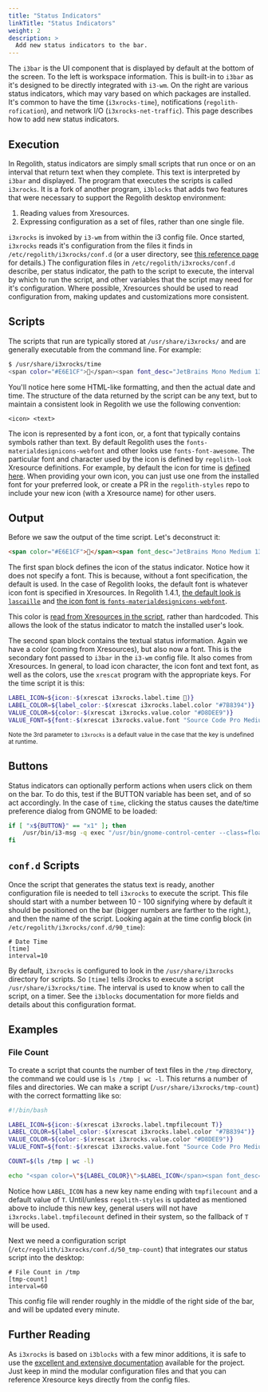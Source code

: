 ```yaml
---
title: "Status Indicators"
linkTitle: "Status Indicators"
weight: 2
description: >
  Add new status indicators to the bar.
---
```


The `i3bar` is the UI component that is displayed by default at the bottom of the screen.  To the left is workspace information.  This is built-in to `i3bar` as it's designed to be directly integrated with `i3-wm`.  On the right are various status indicators, which may vary based on which packages are installed.  It's common to have the time (`i3xrocks-time`), notifications (`regolith-rofication`), and network I/O (`i3xrocks-net-traffic`).  This page describes how to add new status indicators.

## Execution

In Regolith, status indicators are simply small scripts that run once or on an interval that return text when they complete.  This text is interpreted by `i3bar` and displayed.  The program that executes the scripts is called `i3xrocks`.  It is a fork of another program, `i3blocks` that adds two features that were necessary to support the Regolith desktop environment:

1. Reading values from Xresources.
2. Expressing configuration as a set of files, rather than one single file.

`i3xrocks` is invoked by `i3-wm` from within the i3 config file.  Once started, `i3xrocks` reads it's configuration from the files it finds in `/etc/regolith/i3xrocks/conf.d` (or a user directory, see [this reference page](../../reference/configurations/) for details.)  The configuration files in `/etc/regolith/i3xrocks/conf.d` describe, per status indicator, the path to the script to execute, the interval by which to run the script, and other variables that the script may need for it's configuration.  Where possible, Xresources should be used to read configuration from, making updates and customizations more consistent.

## Scripts

The scripts that run are typically stored at `/usr/share/i3xrocks/` and are generally executable from the command line.  For example:

```bash
$ /usr/share/i3xrocks/time 
<span color="#E6E1CF"></span><span font_desc="JetBrains Mono Medium 13" color="#E6E1CF"> 05/30 19:06 </span>
```

You'll notice here some HTML-like formatting, and then the actual date and time.  The structure of the data returned by the script can be any text, but to maintain a consistent look in Regolith we use the following convention:

```
<icon> <text>
```

The icon is represented by a font icon, or, a font that typically contains symbols rather than text.  By default Regolith uses the `fonts-materialdesignicons-webfont` and other looks use `fonts-font-awesome`.  The particular font and character used by the icon is defined by `regolith-look` Xresource definitions.  For example, by default the icon for time is [defined here](https://github.com/regolith-linux/regolith-styles/blob/master/lascaille/typeface#L22).  When providing your own icon, you can just use one from the installed font for your preferred look, or create a PR in the `regolith-styles` repo to include your new icon (with a Xresource name) for other users.

## Output

Before we saw the output of the time script.  Let's deconstruct it:

```html
<span color="#E6E1CF"></span><span font_desc="JetBrains Mono Medium 13" color="#E6E1CF"> 05/30 19:06 </span>
```

The first span block defines the icon of the status indicator.  Notice how it does not specify a font.  This is because, without a font specification, the default is used.  In the case of Regolith looks, the default font is whatever icon font is specified in Xresources.  In Regolith 1.4.1, [the default look is `lascaille`](https://github.com/regolith-linux/regolith-styles/blob/master/Xresources/root) and [the icon font is `fonts-materialdesignicons-webfont`](https://github.com/regolith-linux/regolith-styles/blob/master/lascaille/typeface#L2).

This color is [read from Xresources in the script](https://github.com/regolith-linux/regolith-i3xrocks-config/blob/master/scripts/time#L38), rather than hardcoded.  This allows the look of the status indicator to match the installed user's look.  

The second span block contains the textual status information.  Again we have a color (coming from Xresources), but also now a font.  This is the secondary font passed to `i3bar` in the `i3-wm` config file.  It also comes from Xresources.  In general, to load icon character, the icon font and text font, as well as the colors, use the `xrescat` program with the appropriate keys.  For the time script it is this:

```bash
LABEL_ICON=${icon:-$(xrescat i3xrocks.label.time )}
LABEL_COLOR=${label_color:-$(xrescat i3xrocks.label.color "#7B8394")}
VALUE_COLOR=${color:-$(xrescat i3xrocks.value.color "#D8DEE9")}
VALUE_FONT=${font:-$(xrescat i3xrocks.value.font "Source Code Pro Medium 13")}
```
<sub>Note the 3rd parameter to `i3xrocks` is a default value in the case that the key is undefined at runtime.</sub>

## Buttons

Status indicators can optionally perform actions when users click on them on the bar.  To do this, test if the BUTTON variable has been set, and of so act accordingly.  In the case of `time`, clicking the status causes the date/time preference dialog from GNOME to be loaded:


```bash
if [ "x${BUTTON}" == "x1" ]; then
    /usr/bin/i3-msg -q exec "/usr/bin/gnome-control-center --class=floating_window datetime"
fi
```

## `conf.d` Scripts

Once the script that generates the status text is ready, another configuration file is needed to tell `i3xrocks` to execute the script.  This file should start with a number between 10 - 100 signifying where by default it should be positioned on the bar (bigger numbers are farther to the right.), and then the name of the script.  Looking again at the time config block (in `/etc/regolith/i3xrocks/conf.d/90_time`):

```
# Date Time
[time]
interval=10
```

By default, `i3xrocks` is configured to look in the `/usr/share/i3xrocks` directory for scripts.  So `[time]` tells i3rocks to execute a script `/usr/share/i3xrocks/time`.  The interval is used to know when to call the script, on a timer.  See the `i3blocks` documentation for more fields and details about this configuration format.

## Examples

### File Count

To create a script that counts the number of text files in the `/tmp` directory, the command we could use is `ls /tmp | wc -l`.  This returns a number of files and directories.  We can make a script (`/usr/share/i3xrocks/tmp-count`) with the correct formatting like so:

```bash
#!/bin/bash

LABEL_ICON=${icon:-$(xrescat i3xrocks.label.tmpfilecount T)}
LABEL_COLOR=${label_color:-$(xrescat i3xrocks.label.color "#7B8394")}
VALUE_COLOR=${color:-$(xrescat i3xrocks.value.color "#D8DEE9")}
VALUE_FONT=${font:-$(xrescat i3xrocks.value.font "Source Code Pro Medium 13")}

COUNT=$(ls /tmp | wc -l)

echo "<span color=\"${LABEL_COLOR}\">$LABEL_ICON</span><span font_desc=\"${VALUE_FONT}\" color=\"${VALUE_COLOR}\">$COUNT</span>" 
```

Notice how `LABEL_ICON` has a new key name ending with `tmpfilecount` and a default value of `T`.  Until/unless `regolith-styles` is updated as mentioned above to include this new key, general users will not have `i3xrocks.label.tmpfilecount` defined in their system, so the fallback of `T` will be used.

Next we need a configuration script (`/etc/regolith/i3xrocks/conf.d/50_tmp-count`) that integrates our status script into the desktop:

```
# File Count in /tmp
[tmp-count]
interval=60
```

This config file will render roughly in the middle of the right side of the bar, and will be updated every minute.

## Further Reading

As `i3xrocks` is based on `i3blocks` with a few minor additions, it is safe to use the [excellent and extensive documentation](https://github.com/vivien/i3blocks) available for the project.  Just keep in mind the modular configuration files and that you can reference Xresource keys directly from the config files.